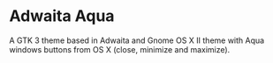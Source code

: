 # Adwaita Aqua

A GTK 3 theme based in Adwaita and Gnome OS X II theme  with Aqua windows buttons from OS X (close, minimize and maximize).